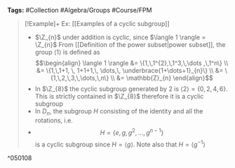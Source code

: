 **Tags:** #Collection #Algebra/Groups #Course/FPM 

> [!Example]+ Ex: [[Examples of a cyclic subgroup]]
> - $\Z_{n}$ under addition is cyclic, since $\langle 1 \rangle = \Z_{n}$
> From [[Definition of the power subset|power subset]], the group $\langle 1 \rangle$ is defined as
> $$\begin{align}
\langle 1 \rangle &= \{1,\,1^{2},\,1^3,\,\dots ,\,1^n\} \\
&= \{1,\,1+1, \, 1+1+1,\, \dots,\, \underbrace{1+\dots+1}_{n}\} \\
&= \{1,\,2,\,3,\,\dots,\,n\} \\
&= \mathbb{Z}_{n}
\end{align}$$
> - In $\Z_{8}$ the cyclic subgroup generated by $2$ is $\langle 2 \rangle = \{0,2,4,6\}$. This is strictly contained in $\Z_{8}$ therefore it is a cyclic subgroup
> - In $D_{n}$, the subgroup $H$ consisting of the identity and all the rotations, i.e.
> - $$H = \{e,\,g,\,g^2,\,\dots,\,g^{n-1}\}$$
> is a cyclic subgroup since $H = \langle g \rangle$. Note also that $H=\langle g^{-1} \rangle$

^050108
